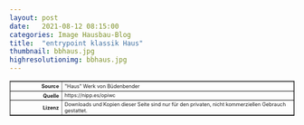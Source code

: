 ```yaml
---
layout: post
date:   2021-08-12 08:15:00
categories: Image Hausbau-Blog 
title:  "entrypoint klassik Haus"
thumbnail: bbhaus.jpg
highresolutionimg: bbhaus.jpg
---
```


<div class="entry-content">

<table style="font-size: xx-small" border="1" cellpadding="2">
<tbody>
<tr>
<th style="text-align: right" width="81"><strong>Source</strong></th>
<td>"Haus" Werk von Büdenbender</td>
</tr>
<tr>
<th style="text-align: right" width="81"><strong>Quelle</strong></th>
<td>https://nipp.es/opiwc</td>
</tr>
<tr>
<th style="text-align: right" width="81"><strong>Lizenz</strong></th>
<td>
Downloads und Kopien dieser Seite sind nur für den privaten, nicht kommerziellen Gebrauch gestattet.
</td>
</tr>
</tbody>
</table>
<p>&nbsp;</p>

</div><!-- .entry-content -->



